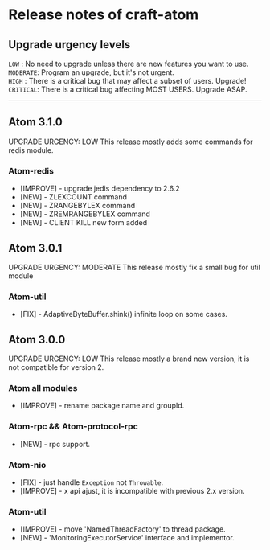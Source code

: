 
# Release notes of craft-atom


## Upgrade urgency levels

`LOW`     : No need to upgrade unless there are new features you want to use.  
`MODERATE`: Program an upgrade, but it's not urgent.  
`HIGH`    : There is a critical bug that may affect a subset of users. Upgrade!  
`CRITICAL`: There is a critical bug affecting MOST USERS. Upgrade ASAP.  

------------------------------------------------------------------------------


## Atom 3.1.0
UPGRADE URGENCY: LOW
This release mostly adds some commands for redis module.

### Atom-redis
  * [IMPROVE] - upgrade jedis dependency to 2.6.2
  * [NEW]     - ZLEXCOUNT command
  * [NEW]     - ZRANGEBYLEX command
  * [NEW]     - ZREMRANGEBYLEX command
  * [NEW]     - CLIENT KILL new form added



## Atom 3.0.1
UPGRADE URGENCY: MODERATE
This release mostly fix a small bug for util module

### Atom-util
  * [FIX] - AdaptiveByteBuffer.shink() infinite loop on some cases.



## Atom 3.0.0
UPGRADE URGENCY: LOW
This release mostly a brand new version, it is not compatible for version 2.

### Atom all modules  
  * [IMPROVE] - rename package name and groupId.

### Atom-rpc && Atom-protocol-rpc  
  * [NEW] - rpc support.

### Atom-nio  
  * [FIX]     - just handle `Exception` not `Throwable`.  
  * [IMPROVE] - x api ajust, it is incompatible with previous 2.x version.  

### Atom-util  
  * [IMPROVE] - move 'NamedThreadFactory' to thread package.  
  * [NEW]     - 'MonitoringExecutorService' interface and implementor.  
